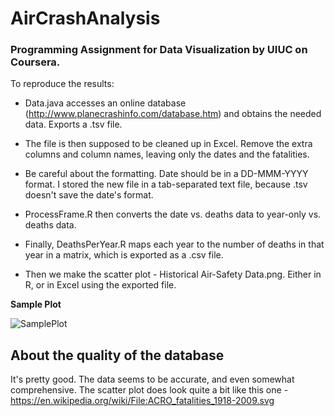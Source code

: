 # AirCrashAnalysis

### Programming Assignment for Data Visualization by UIUC on Coursera. 

To reproduce the results:

* Data.java accesses an online database (http://www.planecrashinfo.com/database.htm) and obtains the needed data. Exports a .tsv file. 

* The file is then supposed to be cleaned up in Excel. Remove the extra columns and column names, leaving only the dates and the fatalities. 

* Be careful about the formatting. Date should be in a DD-MMM-YYYY format. I stored the new file in a tab-separated text file, because .tsv doesn't save the date's format.

* ProcessFrame.R then converts the date vs. deaths data to year-only vs. deaths data. 

* Finally, DeathsPerYear.R maps each year to the number of deaths in that year in a matrix, which is exported as a .csv file.

* Then we make the scatter plot - Historical Air-Safety Data.png. Either in R, or in Excel using the exported file.

**Sample Plot**

![SamplePlot](https://github.com/TusharRakheja/DataVisualization/blob/master/Air%20Crash%20Analysis/Sample%20Plot.png)

## About the quality of the database

It's pretty good. The data seems to be accurate, and even somewhat comprehensive. The scatter plot does look quite a bit like this one - https://en.wikipedia.org/wiki/File:ACRO_fatalities_1918-2009.svg